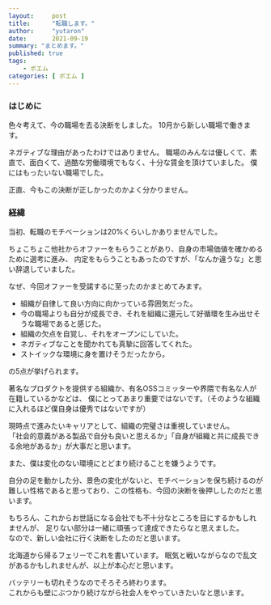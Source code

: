```yaml
---
layout:     post
title:      "転職します。"
author:     "yutaron"
date:       2021-09-19
summary: "まとめます。"
published: true
tags:
    - ポエム
categories: [ ポエム ]
---
```


###  はじめに
色々考えて、今の職場を去る決断をしました。
10月から新しい職場で働きます。

ネガティブな理由があったわけではありません。
職場のみんなは優しくて、素直で、面白くて、過酷な労働環境でもなく、十分な賃金を頂けていました。
僕にはもったいない職場でした。

正直、今もこの決断が正しかったのかよく分かりません。

###  経緯

当初、転職のモチベーションは20%くらいしかありませんでした。

ちょこちょこ他社からオファーをもらうことがあり、自身の市場価値を確かめるために選考に進み、
内定をもらうこともあったのですが、「なんか違うな」と思い辞退していました。

なぜ、今回オファーを受諾するに至ったのかまとめてみます。

- 組織が自律して良い方向に向かっている雰囲気だった。
- 今の職場よりも自分が成長でき、それを組織に還元して好循環を生み出せそうな職場であると感じた。
- 組織の欠点を自覚し、それをオープンにしていた。
- ネガティブなことを聞かれても真摯に回答してくれた。
- ストイックな環境に身を置けそうだったから。

の5点が挙げられます。

著名なプロダクトを提供する組織か、有名OSSコミッターや界隈で有名な人が在籍しているかなどは、
僕にとってあまり重要ではないです。（そのような組織に入れるほど僕自身は優秀ではないですが）

現時点で進みたいキャリアとして、組織の完璧さは重視していません。  
「社会的意義がある製品で自分も良いと思えるか」「自身が組織と共に成長できる余地があるか」が大事だと思います。

また、僕は変化のない環境にとどまり続けることを嫌うようです。

自分の足を動かした分、景色の変化がないと、モチベーションを保ち続けるのが難しい性格であると思っており、この性格も、今回の決断を後押ししたのだと思います。  

もちろん、これからお世話になる会社でも不十分なところを目にするかもしれませんが、
足りない部分は一緒に頑張って達成できたらなと思えました。  
なので、新しい会社に行く決断をしたのだと思います。

北海道から帰るフェリーでこれを書いています。
眠気と戦いながらなので乱文があるかもしれませんが、以上が本心だと思います。

バッテリーも切れそうなのでそろそろ終わります。  
これからも壁にぶつかり続けながら社会人をやっていきたいなと思います。